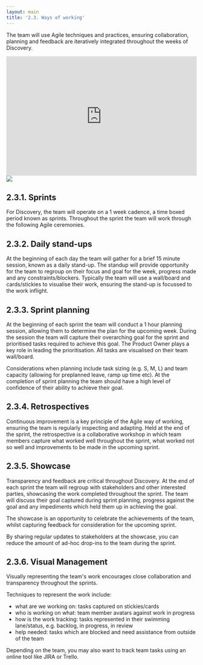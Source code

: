 ```yaml
---
layout: main
title: '2.3. Ways of working'
---
```


The team will use Agile techniques and practices, ensuring collaboration, planning and feedback are iteratively integrated throughout the weeks of Discovery.

<iframe class="video" width="100%" height="315" src="https://www.youtube.com/embed/502ILHjX9EE" frameborder="0" allowfullscreen></iframe>

<img src="{{ site.baseurl }}/images/2/agile-approach.png" class="full-width">

## 2.3.1. Sprints

For Discovery, the team will operate on a 1 week cadence, a time boxed period known as sprints. Throughout the sprint the team will work through the following Agile ceremonies.

## 2.3.2. Daily stand-ups

At the beginning of each day the team will gather for a brief 15 minute session, known as a daily stand-up. The standup will provide opportunity for the team to regroup on their focus and goal for the week, progress made and any constraints/blockers. Typically the team will use a wall/board and cards/stickies to visualise their work, ensuring the stand-up is focussed to the work inflight.

## 2.3.3. Sprint planning

At the beginning of each sprint the team will conduct a 1 hour planning session, allowing them to determine the plan for the upcoming week. During the session the team will capture their overarching goal for the sprint and prioritised tasks required to achieve this goal. The Product Owner plays a key role in leading the prioritisation. All tasks are visualised on their team wall/board.

Considerations when planning include task sizing (e.g. S, M, L) and team capacity (allowing for preplanned leave, ramp up time etc). At the completion of sprint planning the team should have a high level of confidence of their ability to achieve their goal.

## 2.3.4. Retrospectives

Continuous improvement is a key principle of the Agile way of working, ensuring the team is regularly inspecting and adapting. Held at the end of the sprint, the retrospective is a collaborative workshop in which team members capture what worked well throughout the sprint, what worked not so well and improvements to be made in the upcoming sprint.

## 2.3.5. Showcase

Transparency and feedback are critical throughout Discovery. At the end of each sprint the team will regroup with stakeholders and other interested parties, showcasing the work completed throughout the sprint. The team will discuss their goal captured during sprint planning, progress against the goal and any impediments which held them up in achieving the goal.

The showcase is an opportunity to celebrate the achievements of the team, whilst capturing feedback for consideration for the upcoming sprint.

By sharing regular updates to stakeholders at the showcase, you can reduce the amount of ad-hoc drop-ins to the team during the sprint.

## 2.3.6. Visual Management

Visually representing the team's work encourages close collaboration and transparency throughout the sprints.

Techniques to represent the work include:

- what are we working on: tasks captured on stickies/cards
- who is working on what: team member avatars against work in progress
- how is the work tracking: tasks represented in their swimming lane/status, e.g. backlog, in progress, in review
- help needed: tasks which are blocked and need assistance from outside of the team

Depending on the team, you may also want to track team tasks using an online tool like JIRA or Trello.
